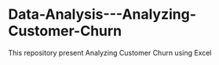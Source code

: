 # Data-Analysis---Analyzing-Customer-Churn
This repository present Analyzing Customer Churn using Excel
